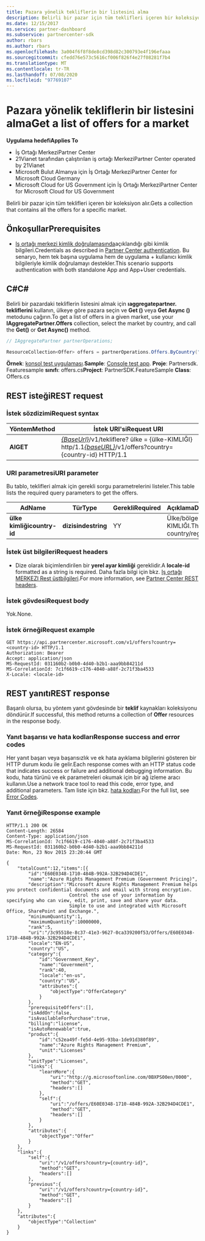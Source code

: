 ```yaml
---
title: Pazara yönelik tekliflerin bir listesini alma
description: Belirli bir pazar için tüm teklifleri içeren bir koleksiyon alır.
ms.date: 12/15/2017
ms.service: partner-dashboard
ms.subservice: partnercenter-sdk
author: rbars
ms.author: rbars
ms.openlocfilehash: 3a004f6f8f8de8cd398d82c300793e4f196efaaa
ms.sourcegitcommit: cfedd76e573c5616cf006f826f4e27f08281f7b4
ms.translationtype: MT
ms.contentlocale: tr-TR
ms.lasthandoff: 07/08/2020
ms.locfileid: "97769107"
---
```

# <a name="get-a-list-of-offers-for-a-market"></a><span data-ttu-id="daddc-103">Pazara yönelik tekliflerin bir listesini alma</span><span class="sxs-lookup"><span data-stu-id="daddc-103">Get a list of offers for a market</span></span>

<span data-ttu-id="daddc-104">**Uygulama hedefi**</span><span class="sxs-lookup"><span data-stu-id="daddc-104">**Applies To**</span></span>

- <span data-ttu-id="daddc-105">İş Ortağı Merkezi</span><span class="sxs-lookup"><span data-stu-id="daddc-105">Partner Center</span></span>
- <span data-ttu-id="daddc-106">21Vianet tarafından çalıştırılan iş ortağı Merkezi</span><span class="sxs-lookup"><span data-stu-id="daddc-106">Partner Center operated by 21Vianet</span></span>
- <span data-ttu-id="daddc-107">Microsoft Bulut Almanya için İş Ortağı Merkezi</span><span class="sxs-lookup"><span data-stu-id="daddc-107">Partner Center for Microsoft Cloud Germany</span></span>
- <span data-ttu-id="daddc-108">Microsoft Cloud for US Government için İş Ortağı Merkezi</span><span class="sxs-lookup"><span data-stu-id="daddc-108">Partner Center for Microsoft Cloud for US Government</span></span>

<span data-ttu-id="daddc-109">Belirli bir pazar için tüm teklifleri içeren bir koleksiyon alır.</span><span class="sxs-lookup"><span data-stu-id="daddc-109">Gets a collection that contains all the offers for a specific market.</span></span>

## <a name="prerequisites"></a><span data-ttu-id="daddc-110">Önkoşullar</span><span class="sxs-lookup"><span data-stu-id="daddc-110">Prerequisites</span></span>

- <span data-ttu-id="daddc-111">[Iş ortağı merkezi kimlik doğrulamasında](partner-center-authentication.md)açıklandığı gibi kimlik bilgileri.</span><span class="sxs-lookup"><span data-stu-id="daddc-111">Credentials as described in [Partner Center authentication](partner-center-authentication.md).</span></span> <span data-ttu-id="daddc-112">Bu senaryo, hem tek başına uygulama hem de uygulama + kullanıcı kimlik bilgileriyle kimlik doğrulamayı destekler.</span><span class="sxs-lookup"><span data-stu-id="daddc-112">This scenario supports authentication with both standalone App and App+User credentials.</span></span>

## <a name="c"></a><span data-ttu-id="daddc-113">C\#</span><span class="sxs-lookup"><span data-stu-id="daddc-113">C\#</span></span>

<span data-ttu-id="daddc-114">Belirli bir pazardaki tekliflerin listesini almak için **ıaggregatepartner. tekliflerini** kullanın, ülkeye göre pazara seçin ve **Get ()** veya **Get Async ()** metodunu çağırın.</span><span class="sxs-lookup"><span data-stu-id="daddc-114">To get a list of offers in a given market, use your **IAggregatePartner.Offers** collection, select the market by country, and call the **Get()** or **Get Async()** method.</span></span>

``` csharp
// IAggregatePartner partnerOperations;

ResourceCollection<Offer> offers = partnerOperations.Offers.ByCountry("US").Get();
```

<span data-ttu-id="daddc-115">**Örnek**: [konsol test uygulaması](console-test-app.md).</span><span class="sxs-lookup"><span data-stu-id="daddc-115">**Sample**: [Console test app](console-test-app.md).</span></span> <span data-ttu-id="daddc-116">**Proje**: Partnersdk. Featuresample **sınıfı**: offers.cs</span><span class="sxs-lookup"><span data-stu-id="daddc-116">**Project**: PartnerSDK.FeatureSample **Class**: Offers.cs</span></span>

## <a name="rest-request"></a><span data-ttu-id="daddc-117">REST isteği</span><span class="sxs-lookup"><span data-stu-id="daddc-117">REST request</span></span>

### <a name="request-syntax"></a><span data-ttu-id="daddc-118">İstek sözdizimi</span><span class="sxs-lookup"><span data-stu-id="daddc-118">Request syntax</span></span>

| <span data-ttu-id="daddc-119">Yöntem</span><span class="sxs-lookup"><span data-stu-id="daddc-119">Method</span></span>  | <span data-ttu-id="daddc-120">İstek URI'si</span><span class="sxs-lookup"><span data-stu-id="daddc-120">Request URI</span></span>                                                                          |
|---------|--------------------------------------------------------------------------------------|
| <span data-ttu-id="daddc-121">**Al**</span><span class="sxs-lookup"><span data-stu-id="daddc-121">**GET**</span></span> | <span data-ttu-id="daddc-122">[*{BaseUrl}*](partner-center-rest-urls.md)/v1/tekliflere? ülke = {ülke-KIMLIĞI} http/1.1</span><span class="sxs-lookup"><span data-stu-id="daddc-122">[*{baseURL}*](partner-center-rest-urls.md)/v1/offers?country={country-id} HTTP/1.1</span></span>   |

### <a name="uri-parameter"></a><span data-ttu-id="daddc-123">URI parametresi</span><span class="sxs-lookup"><span data-stu-id="daddc-123">URI parameter</span></span>

<span data-ttu-id="daddc-124">Bu tablo, teklifleri almak için gerekli sorgu parametrelerini listeler.</span><span class="sxs-lookup"><span data-stu-id="daddc-124">This table lists the required query parameters to get the offers.</span></span>

| <span data-ttu-id="daddc-125">Ad</span><span class="sxs-lookup"><span data-stu-id="daddc-125">Name</span></span>           | <span data-ttu-id="daddc-126">Tür</span><span class="sxs-lookup"><span data-stu-id="daddc-126">Type</span></span>       | <span data-ttu-id="daddc-127">Gerekli</span><span class="sxs-lookup"><span data-stu-id="daddc-127">Required</span></span> | <span data-ttu-id="daddc-128">Açıklama</span><span class="sxs-lookup"><span data-stu-id="daddc-128">Description</span></span>            |
|----------------|------------|----------|------------------------|
| <span data-ttu-id="daddc-129">**ülke kimliği**</span><span class="sxs-lookup"><span data-stu-id="daddc-129">**country-id**</span></span> | <span data-ttu-id="daddc-130">**dizisinde**</span><span class="sxs-lookup"><span data-stu-id="daddc-130">**string**</span></span> | <span data-ttu-id="daddc-131">Y</span><span class="sxs-lookup"><span data-stu-id="daddc-131">Y</span></span>        | <span data-ttu-id="daddc-132">Ülke/bölge KIMLIĞI.</span><span class="sxs-lookup"><span data-stu-id="daddc-132">The country/region ID.</span></span> |

### <a name="request-headers"></a><span data-ttu-id="daddc-133">İstek üst bilgileri</span><span class="sxs-lookup"><span data-stu-id="daddc-133">Request headers</span></span>

- <span data-ttu-id="daddc-134">Dize olarak biçimlendirilen bir **yerel ayar kimliği** gereklidir.</span><span class="sxs-lookup"><span data-stu-id="daddc-134">A **locale-id** formatted as a string is required.</span></span>
<span data-ttu-id="daddc-135">Daha fazla bilgi için bkz. [Iş ortağı MERKEZI Rest üstbilgileri](headers.md).</span><span class="sxs-lookup"><span data-stu-id="daddc-135">For more information, see [Partner Center REST headers](headers.md).</span></span>

### <a name="request-body"></a><span data-ttu-id="daddc-136">İstek gövdesi</span><span class="sxs-lookup"><span data-stu-id="daddc-136">Request body</span></span>

<span data-ttu-id="daddc-137">Yok.</span><span class="sxs-lookup"><span data-stu-id="daddc-137">None.</span></span>

### <a name="request-example"></a><span data-ttu-id="daddc-138">İstek örneği</span><span class="sxs-lookup"><span data-stu-id="daddc-138">Request example</span></span>

```http
GET https://api.partnercenter.microsoft.com/v1/offers?country=<country-id> HTTP/1.1
Authorization: Bearer
Accept: application/json
MS-RequestId: 031160b2-b0b0-4d40-b2b1-aaa9bb84211d
MS-CorrelationId: 7c1f6619-c176-4040-a88f-2c71f3ba4533
X-Locale: <locale-id>
```

## <a name="rest-response"></a><span data-ttu-id="daddc-139">REST yanıtı</span><span class="sxs-lookup"><span data-stu-id="daddc-139">REST response</span></span>

<span data-ttu-id="daddc-140">Başarılı olursa, bu yöntem yanıt gövdesinde bir **teklif** kaynakları koleksiyonu döndürür.</span><span class="sxs-lookup"><span data-stu-id="daddc-140">If successful, this method returns a collection of **Offer** resources in the response body.</span></span>

### <a name="response-success-and-error-codes"></a><span data-ttu-id="daddc-141">Yanıt başarısı ve hata kodları</span><span class="sxs-lookup"><span data-stu-id="daddc-141">Response success and error codes</span></span>

<span data-ttu-id="daddc-142">Her yanıt başarı veya başarısızlık ve ek hata ayıklama bilgilerini gösteren bir HTTP durum kodu ile gelir.</span><span class="sxs-lookup"><span data-stu-id="daddc-142">Each response comes with an HTTP status code that indicates success or failure and additional debugging information.</span></span> <span data-ttu-id="daddc-143">Bu kodu, hata türünü ve ek parametreleri okumak için bir ağ izleme aracı kullanın.</span><span class="sxs-lookup"><span data-stu-id="daddc-143">Use a network trace tool to read this code, error type, and additional parameters.</span></span> <span data-ttu-id="daddc-144">Tam liste için bkz. [hata kodları](error-codes.md).</span><span class="sxs-lookup"><span data-stu-id="daddc-144">For the full list, see [Error Codes](error-codes.md).</span></span>

### <a name="response-example"></a><span data-ttu-id="daddc-145">Yanıt örneği</span><span class="sxs-lookup"><span data-stu-id="daddc-145">Response example</span></span>

```http
HTTP/1.1 200 OK
Content-Length: 26584
Content-Type: application/json
MS-CorrelationId: 7c1f6619-c176-4040-a88f-2c71f3ba4533
MS-RequestId: 031160b2-b0b0-4d40-b2b1-aaa9bb84211d
Date: Mon, 23 Nov 2015 23:20:44 GMT

{
    "totalCount":12,"items":[{
        "id":"E60E0348-1710-484B-992A-32B294D4CDE1",
        "name":"Azure Rights Management Premium (Government Pricing)",
        "description":"Microsoft Azure Rights Management Premium helps you protect confidential documents and email with strong encryption.
                       Control the use of your information by specifying who can view, edit, print, save and share your data.
                       Simple to use and integrated with Microsoft Office, SharePoint and Exchange.",
        "minimumQuantity":1,
        "maximumQuantity":10000000,
        "rank":5,
        "uri":"/3c95518e-8c37-41e3-9627-0ca339200f53/Offers/E60E0348-1710-484B-992A-32B294D4CDE1",
        "locale":"EN-US",
        "country":"US",
        "category":{
            "id":"Government_Key",
            "name":"Government",
            "rank":40,
            "locale":"en-us",
            "country":"US",
            "attributes":{
                "objectType":"OfferCategory"
            }
        },
        "prerequisiteOffers":[],
        "isAddOn":false,
        "isAvailableForPurchase":true,
        "billing":"license",
        "isAutoRenewable":true,
        "product":{
            "id":"c52ea49f-fe5d-4e95-93ba-1de91d380f89",
            "name":"Azure Rights Management Premium",
            "unit":"Licenses"
        },
        "unitType":"Licenses",
        "links":{
            "learnMore":{
                "uri":"http://g.microsoftonline.com/0BXPS00en/0000",
                "method":"GET",
                "headers":[]
            },
            "self":{
                "uri":"/offers/E60E0348-1710-484B-992A-32B294D4CDE1",
                "method":"GET",
                "headers":[]
            }
        },
        "attributes":{
            "objectType":"Offer"
        }
    },
    "links":{
        "self":{
            "uri":"/v1/offers?country={country-id}",
            "method":"GET",
            "headers":[]
        },
        "previous":{
            "uri":"/v1/offers?country={country-id}",
            "method":"GET",
            "headers":[]
        }
    },
    "attributes":{
        "objectType":"Collection"
    }
}
```
